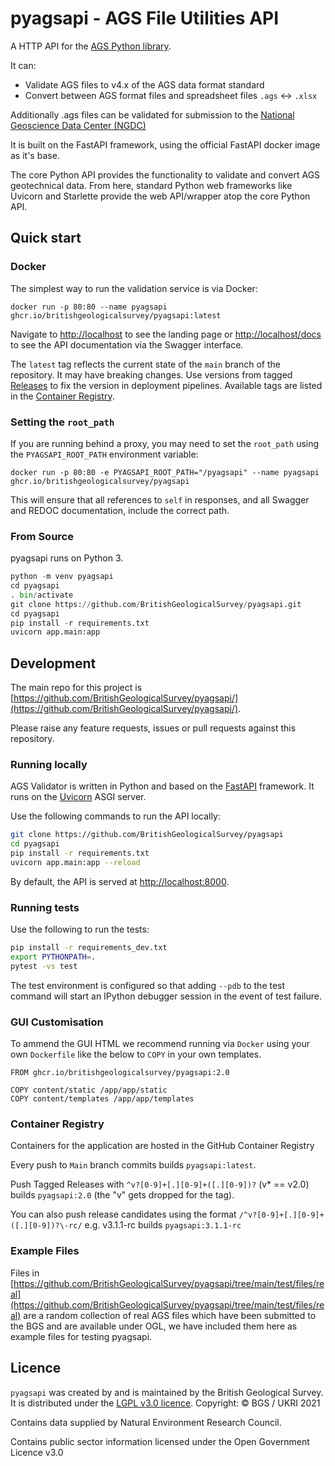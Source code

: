 # pyagsapi - AGS File Utilities API

A HTTP API for the [AGS Python library](https://gitlab.com/ags-data-format-wg/ags-python-library).

It can:

- Validate AGS files to v4.x of the AGS data format standard
- Convert between AGS format files and spreadsheet files `.ags` <-> `.xlsx`

Additionally .ags files can be validated for submission to the [National Geoscience Data Center (NGDC)](http://transfer.bgs.ac.uk/ingestion)

It is built on the FastAPI framework, using the official FastAPI docker image as it's base.

The core Python API provides the functionality to validate and convert AGS geotechnical data. From here, standard Python web frameworks like Uvicorn and Starlette provide the web API/wrapper atop the core Python API.

## Quick start

### Docker

The simplest way to run the validation service is via Docker:

```
docker run -p 80:80 --name pyagsapi ghcr.io/britishgeologicalsurvey/pyagsapi:latest
```

Navigate to [http://localhost](http://localhost) to see the landing page or [http://localhost/docs](http://localhost/docs) to see the API documentation via the Swagger interface.

The `latest` tag reflects the current state of the `main` branch of the repository. It may have breaking changes. Use versions from tagged [Releases](https://github.com/BritishGeologicalSurvey/pyagsapi/releases) to fix the version in deployment pipelines. Available tags are listed in the [Container Registry](https://github.com/BritishGeologicalSurvey/AGS-Validator/pkgs/container/pyagsapi).

### Setting the `root_path`

If you are running behind a proxy, you may need to set the `root_path` using the `PYAGSAPI_ROOT_PATH` environment variable:

```
docker run -p 80:80 -e PYAGSAPI_ROOT_PATH="/pyagsapi" --name pyagsapi ghcr.io/britishgeologicalsurvey/pyagsapi
```

This will ensure that all references to `self` in responses, and all Swagger and REDOC documentation, include the correct path.

### From Source

pyagsapi runs on Python 3.

```python
python -m venv pyagsapi
cd pyagsapi
. bin/activate
git clone https://github.com/BritishGeologicalSurvey/pyagsapi.git
cd pyagsapi
pip install -r requirements.txt
uvicorn app.main:app 
```

## Development

The main repo for this project is [https://github.com/BritishGeologicalSurvey/pyagsapi/](https://github.com/BritishGeologicalSurvey/pyagsapi/).

Please raise any feature requests, issues or pull requests against this repository.

### Running locally

AGS Validator is written in Python and based on the [FastAPI](https://fastapi.tiangolo.com/) framework. It runs on the [Uvicorn](https://www.uvicorn.org/) ASGI server.

Use the following commands to run the API locally:

```bash
git clone https://github.com/BritishGeologicalSurvey/pyagsapi
cd pyagsapi
pip install -r requirements.txt
uvicorn app.main:app --reload
```

By default, the API is served at [http://localhost:8000](http://localhost:8000).

### Running tests

Use the following to run the tests:

```bash
pip install -r requirements_dev.txt
export PYTHONPATH=.
pytest -vs test
```

The test environment is configured so that adding `--pdb` to the test command will start an IPython debugger session in the event of test failure.

### GUI Customisation

To ammend the GUI HTML we recommend running via `Docker` using your own `Dockerfile` like the below to `COPY` in your own templates.

```
FROM ghcr.io/britishgeologicalsurvey/pyagsapi:2.0

COPY content/static /app/app/static
COPY content/templates /app/app/templates
```

### Container Registry

Containers for the application are hosted in the GitHub Container Registry

Every push to `Main` branch commits builds `pyagsapi:latest`.

Push Tagged Releases with `^v?[0-9]+[.][0-9]+([.][0-9])?` (v* == v2.0) builds `pyagsapi:2.0` (the "v" gets dropped for the tag).

You can also push release candidates using the format `/^v?[0-9]+[.][0-9]+([.][0-9])?\-rc/` e.g. v3.1.1-rc builds `pyagsapi:3.1.1-rc`

### Example Files

Files in [https://github.com/BritishGeologicalSurvey/pyagsapi/tree/main/test/files/real](https://github.com/BritishGeologicalSurvey/pyagsapi/tree/main/test/files/real) are a random collection of real AGS files which have been submitted to the BGS and are available under OGL, we have included them here as example files for testing pyagsapi.

## Licence

`pyagsapi` was created by and is maintained by the British Geological Survey.
It is distributed under the [LGPL v3.0 licence](LICENSE).
Copyright: © BGS / UKRI 2021

Contains data supplied by Natural Environment Research Council.

Contains public sector information licensed under the Open Government Licence v3.0
